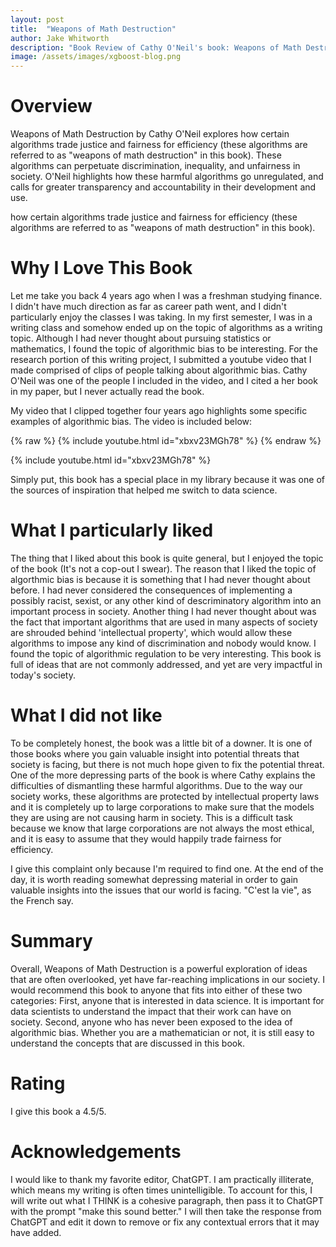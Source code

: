 ```yaml
---
layout: post
title:  "Weapons of Math Destruction"
author: Jake Whitworth
description: "Book Review of Cathy O'Neil's book: Weapons of Math Destruction"
image: /assets/images/xgboost-blog.png
---
```


# Overview

Weapons of Math Destruction by Cathy O'Neil explores how certain algorithms trade justice and fairness for efficiency (these algorithms are referred to as "weapons of math destruction" in this book). These algorithms can perpetuate discrimination, inequality, and unfairness in society. O'Neil highlights how these harmful algorithms go unregulated, and calls for greater transparency and accountability in their development and use.

how certain algorithms trade justice and fairness for efficiency (these algorithms are referred to as "weapons of math destruction" in this book).

# Why I Love This Book

Let me take you back 4 years ago when I was a freshman studying finance. I didn't have much direction as far as career path went, and I didn't particularly enjoy the classes I was taking. In my first semester, I was in a writing class and somehow ended up on the topic of algorithms as a writing topic. Although I had never thought about pursuing statistics or mathematics, I found the topic of algorithmic bias to be interesting. For the research portion of this writing project, I submitted a youtube video that I made comprised of clips of people talking about algorithmic bias. Cathy O'Neil was one of the people I included in the video, and I cited a her book in my paper, but I never actually read the book. 

My video that I clipped together four years ago highlights some specific examples of algorithmic bias. The video is included below: 

{% raw %} {% include youtube.html id="xbxv23MGh78" %}
{% endraw %}

{% include youtube.html id="xbxv23MGh78" %}

Simply put, this book has a special place in my library because it was one of the sources of inspiration that helped me switch to data science.

# What I particularly liked

The thing that I liked about this book is quite general, but I enjoyed the topic of the book (It's not a cop-out I swear). The reason that I liked the topic of algorthmic bias is because it is something that I had never thought about before. I had never considered the consequences of implementing a possibly racist, sexist, or any other kind of descriminatory algorithm into an important process in society. Another thing I had never thought about was the fact that important algorithms that are used in many aspects of society are shrouded behind 'intellectual property', which would allow these algorithms to impose any kind of discrimination and nobody would know. I found the topic of algorithmic regulation to be very interesting. This book is full of ideas that are not commonly addressed, and yet are very impactful in today's society.

# What I did not like

To be completely honest, the book was a little bit of a downer. It is one of those books where you gain valuable insight into potential threats that society is facing, but there is not much hope given to fix the potential threat. One of the more depressing parts of the book is where Cathy explains the difficulties of dismantling these harmful algorithms. Due to the way our society works, these algorithms are protected by intellectual property laws and it is completely up to large corporations to make sure that the models they are using are not causing harm in society. This is a difficult task because we know that large corporations are not always the most ethical, and it is easy to assume that they would happily trade fairness for efficiency.

I give this complaint only because I'm required to find one. At the end of the day, it is worth reading somewhat depressing material in order to gain valuable insights into the issues that our world is facing. "C'est la vie", as the French say.

# Summary

Overall, Weapons of Math Destruction is a powerful exploration of ideas that are often overlooked, yet have far-reaching implications in our society. I would recommend this book to anyone that fits into either of these two categories: First, anyone that is interested in data science. It is important for data scientists to understand the impact that their work can have on society. Second, anyone who has never been exposed to the idea of algorithmic bias. Whether you are a mathematician or not, it is still easy to understand the concepts that are discussed in this book.

# Rating

I give this book a 4.5/5.

# Acknowledgements

I would like to thank my favorite editor, ChatGPT. I am practically illiterate, which means my writing is often times unintelligible. To account for this, I will write out what I THINK is a cohesive paragraph, then pass it to ChatGPT with the prompt "make this sound better." I will then take the response from ChatGPT and edit it down to remove or fix any contextual errors that it may have added. 


